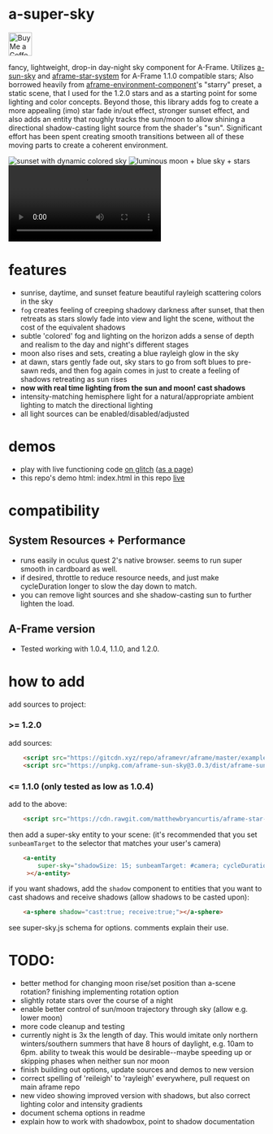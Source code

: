 # a-super-sky
<a href='https://ko-fi.com/kylev' target='_blank'><img height='35' style='border:0px;height:46px;' src='https://az743702.vo.msecnd.net/cdn/kofi3.png?v=0' border='0' alt='Buy Me a Coffee at ko-fi.com' /><a/>

fancy, lightweight, drop-in day-night sky component for A-Frame.
Utilizes [a-sun-sky](https://supermedium.com/superframe/components/sun-sky/) and [aframe-star-system](https://github.com/handeyeco/aframe-star-system-component) for A-Frame 1.1.0 compatible stars; Also borrowed heavily from [aframe-environment-component](https://github.com/supermedium/aframe-environment-component/commit/ab99293ee54826923212aca0dfc112d35b64d970)'s "starry" preset, a static scene, that I used for the 1.2.0 stars and as a starting point for some lighting and color concepts. Beyond those, this library adds fog to create a more appealing (imo) star fade in/out effect, stronger sunset effect, and also adds an entity that roughly tracks the sun/moon to allow shining a directional shadow-casting light source from the shader's "sun". Significant effort has been spent creating smooth transitions between all of these moving parts to create a coherent environment.

![sunset with dynamic colored sky](https://i.imgur.com/tzEqI6B.png)
![luminous moon + blue sky + stars](https://i.imgur.com/w6847An.png)
![day - moon cycle](https://user-images.githubusercontent.com/6391152/127586529-8ef34e7f-1884-404f-9838-39e6958eade5.mp4)

# features
- sunrise, daytime, and sunset feature beautiful rayleigh scattering colors in the sky
- `fog` creates feeling of creeping shadowy darkness after sunset, that then retreats as stars slowly fade into view and light the scene, without the cost of the equivalent shadows
- subtle 'colored' fog and lighting on the horizon adds a sense of depth and realism to the day and night's different stages
- moon also rises and sets, creating a blue rayleigh glow in the sky
- at dawn, stars gently fade out, sky stars to go from soft blues to pre-sawn reds, and then fog again comes in just to create a feeling of shadows retreating as sun rises
- **now with real time lighting from the sun and moon! cast shadows**
- intensity-matching hemisphere light for a natural/appropriate ambient lighting to match the directional lighting
- all light sources can be enabled/disabled/adjusted

# demos
- play with live functioning code [on glitch](https://glitch.com/edit/#!/a-super-sky-2?path=index.html%3A5%3A26) ([as a page](https://a-super-sky-2.glitch.me/))
- this repo's demo html: index.html in this repo [live](https://kylebakerio.github.io/a-super-sky/)

# compatibility

## System Resources + Performance
- runs easily in oculus quest 2's native browser. seems to run super smooth in cardboard as well.
- if desired, throttle to reduce resource needs, and just make cycleDuration longer to slow the day down to match.
- you can remove light sources and she shadow-casting sun to further lighten the load.

## A-Frame version
- Tested working with 1.0.4, 1.1.0, and 1.2.0.
# how to add

add sources to project:

### >= 1.2.0
add sources:
```html
    <script src="https://gitcdn.xyz/repo/aframevr/aframe/master/examples/test/shaders/shaders/sky.js"></script>
    <script src="https://unpkg.com/aframe-sun-sky@3.0.3/dist/aframe-sun-sky.js"></script>
```

### <= 1.1.0 (only tested as low as 1.0.4)
add to the above:
```html
    <script src="https://cdn.rawgit.com/matthewbryancurtis/aframe-star-system-component/db4f1030/index.js"></script>
```

then add a super-sky entity to your scene:
(it's recommended that you set `sunbeamTarget` to the selector that matches your user's camera)
```html
    <a-entity 
        super-sky="shadowSize: 15; sunbeamTarget: #camera; cycleDuration:.2;  groundColor: #7BC8A4;";
     ></a-entity>
```

if you want shadows, add the `shadow` component to entities that you want to cast shadows and receive shadows (allow shadows to be casted upon):
```html
    <a-sphere shadow="cast:true; receive:true;"></a-sphere>
```

see super-sky.js schema for options. comments explain their use.


# TODO:
- better method for changing moon rise/set position than a-scene rotation? finishing implementing rotation option
- slightly rotate stars over the course of a night
- enable better control of sun/moon trajectory through sky (allow e.g. lower moon)
- more code cleanup and testing
- currently night is 3x the length of day. This would imitate only northern winters/southern summers that have 8 hours of daylight, e.g. 10am to 6pm. ability to tweak this would be desirable--maybe speeding up or skipping phases when neither sun nor moon
- finish building out options, update sources and demos to new version
- correct spelling of 'reileigh' to 'rayleigh' everywhere, pull request on main aframe repo
- new video showing improved version with shadows, but also correct lighting color and intensity gradients
- document schema options in readme
- explain how to work with shadowbox, point to shadow documentation
